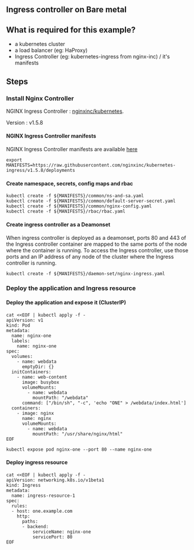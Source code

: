 Ingress controller on Bare metal
---

## What is required for this example?
- a kubernetes cluster
- a load balancer (eg: HaProxy)
- Ingress Controller (eg: kubernetes-ingress from nginx-inc) / it's manifests

## Steps
### Install Nginx Controller

NGINX Ingress Controller :  [nginxinc/kubernetes](https://github.com/nginxinc/kubernetes-ingress/tree/v1.5.8).

Version : v1.5.8

#### NGINX Ingress Controller manifests

NGINX Ingress Controller manifests are available [here](https://github.com/nginxinc/kubernetes-ingress/tree/v1.5.8/deployments)

```
export MANIFESTS=https://raw.githubusercontent.com/nginxinc/kubernetes-ingress/v1.5.8/deployments
```

#### Create namespace, secrets, config maps and rbac

```
kubectl create -f ${MANIFESTS}/common/ns-and-sa.yaml
kubectl create -f ${MANIFESTS}/common/default-server-secret.yaml
kubectl create -f ${MANIFESTS}/common/nginx-config.yaml
kubectl create -f ${MANIFESTS}/rbac/rbac.yaml
```

#### Create ingress controller as a Deamonset

When ingress controller is deployed as a deamonset, ports 80 and 443 of the Ingress controller container are mapped
to the same ports of the node where the container is running. To access the Ingress controller, use those ports
and an IP address of any node of the cluster where the Ingress controller is running.

```
kubectl create -f ${MANIFESTS}/daemon-set/nginx-ingress.yaml
```

### Deploy the application and Ingress resource
#### Deploy the application and expose it (ClusterIP)

```
cat <<EOF | kubectl apply -f -
apiVersion: v1
kind: Pod
metadata:
  name: nginx-one
  labels:
    name: nginx-one
spec:
  volumes:
    - name: webdata
      emptyDir: {}
  initContainers:
    - name: web-content
      image: busybox
      volumeMounts:
        - name: webdata
          mountPath: "/webdata"
      command: ["/bin/sh", "-c", 'echo "ONE" > /webdata/index.html']
  containers:
    - image: nginx
      name: nginx
      volumeMounts:
        - name: webdata
          mountPath: "/usr/share/nginx/html"
EOF

kubectl expose pod nginx-one --port 80 --name nginx-one
```

#### Deploy ingress resource

```
cat <<EOF | kubectl apply -f -
apiVersion: networking.k8s.io/v1beta1
kind: Ingress
metadata:
  name: ingress-resource-1
spec:
  rules:
  - host: one.example.com
    http:
      paths:
      - backend:
          serviceName: nginx-one
          servicePort: 80
EOF
```

